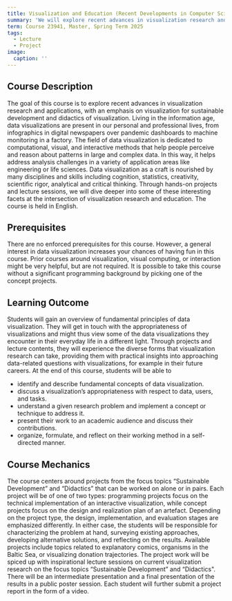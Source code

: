 ```yaml
---
title: Visualization and Education (Recent Developments in Computer Science)
summary: 'We will explore recent advances in visualization research and applications, with an emphasis on sustainable development and didactics.'
term: Course 23941, Master, Spring Term 2025
tags: 
  - Lecture
  - Project
image:
  caption: ''
---
```


## Course Description

The goal of this course is to explore recent advances in visualization research and
applications, with an emphasis on visualization for sustainable development and didactics
of visualization. Living in the information age, data visualizations are present in our
personal and professional lives, from infographics in digital newspapers over pandemic
dashboards to machine monitoring in a factory. The field of data visualization is dedicated
to computational, visual, and interactive methods that help people perceive and reason
about patterns in large and complex data. In this way, it helps address analysis challenges
in a variety of application areas like engineering or life sciences. Data visualization as a
craft is nourished by many disciplines and skills including cognition, statistics, creativity,
scientific rigor, analytical and critical thinking. Through hands-on projects and lecture
sessions, we will dive deeper into some of these interesting facets at the intersection of 
visualization research and education. The course is held in English.

## Prerequisites

There are no enforced prerequisites for this course. However, a general interest in data
visualization increases your chances of having fun in this course. Prior courses around
visualization, visual computing, or interaction might be very helpful, but are not required. It
is possible to take this course without a significant programming background by picking
one of the concept projects.

## Learning Outcome

Students will gain an overview of fundamental principles of data visualization. They will get
in touch with the appropriateness of visualizations and might thus view some of the data
visualizations they encounter in their everyday life in a different light. Through projects and
lecture contents, they will experience the diverse forms that visualization research can
take, providing them with practical insights into approaching data-related questions with
visualizations, for example in their future careers. At the end of this course, students will be
able to
- identify and describe fundamental concepts of data visualization.
- discuss a visualization’s appropriateness with respect to data, users, and tasks.
- understand a given research problem and implement a concept or technique to
address it.
- present their work to an academic audience and discuss their contributions.
- organize, formulate, and reflect on their working method in a self-directed manner.

## Course Mechanics

The course centers around projects from the focus topics “Sustainable Development” and
“Didactics” that can be worked on alone or in pairs. Each project will be of one of two
types: programming projects focus on the technical implementation of an interactive
visualization, while concept projects focus on the design and realization plan of an artefact.
Depending on the project type, the design, implementation, and evaluation stages are
emphasized differently. In either case, the students will be responsible for characterizing
the problem at hand, surveying existing approaches, developing alternative solutions, and
reflecting on the results. Available projects include topics related to explanatory comics,
organisms in the Baltic Sea, or visualizing donation trajectories. The project work will be 
spiced up with inspirational lecture sessions on current visualization research on the focus 
topics “Sustainable Development” and “Didactics". There will be an intermediate presentation 
and a final presentation of the results in a public poster session. Each student will further
submit a project report in the form of a video.

